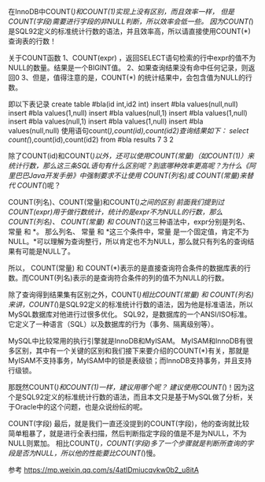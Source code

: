 在InnoDB中COUNT(*)和COUNT(1)实现上没有区别，而且效率一样，
但是COUNT(字段)需要进行字段的非NULL判断，所以效率会低一些。
因为COUNT(*)是SQL92定义的标准统计行数的语法，并且效率高，所以请直接使用COUNT(*)查询表的行数！


关于COUNT函数
1、COUNT(expr) ，返回SELECT语句检索的行中expr的值不为NULL的数量。结果是一个BIGINT值。
2、如果查询结果没有命中任何记录，则返回0
3、但是，值得注意的是，COUNT(*) 的统计结果中，会包含值为NULL的行数。


即以下表记录
create table #bla(id int,id2 int)
insert #bla values(null,null)
insert #bla values(1,null)
insert #bla values(null,1)
insert #bla values(1,null)
insert #bla values(null,1)
insert #bla values(1,null)
insert #bla values(null,null)
使用语句count(*),count(id),count(id2)查询结果如下：
select count(*),count(id),count(id2)
from #bla
results 7 3 2


除了COUNT(id)和COUNT(*)以外，还可以使用COUNT(常量)（如COUNT(1)）来统计行数，那么这三条SQL语句有什么区别呢？到底哪种效率更高呢？为什么《阿里巴巴Java开发手册》中强制要求不让使用 COUNT(列名)或 COUNT(常量)来替代 COUNT(*)呢？


COUNT(列名)、COUNT(常量)和COUNT(*)之间的区别
前面我们提到过COUNT(expr)用于做行数统计，统计的是expr不为NULL的行数，那么COUNT(列名)、 COUNT(常量) 和 COUNT(*)这三种语法中，expr分别是列名、 常量 和 *。
那么列名、 常量 和 *这三个条件中，常量 是一个固定值，肯定不为NULL。*可以理解为查询整行，所以肯定也不为NULL，那么就只有列名的查询结果有可能是NULL了。

所以， COUNT(常量) 和 COUNT(*)表示的是直接查询符合条件的数据库表的行数。而COUNT(列名)表示的是查询符合条件的列的值不为NULL的行数。


除了查询得到结果集有区别之外，COUNT(*)相比COUNT(常量) 和 COUNT(列名)来讲，COUNT(*)是SQL92定义的标准统计行数的语法，因为他是标准语法，所以MySQL数据库对他进行过很多优化。
SQL92，是数据库的一个ANSI/ISO标准。它定义了一种语言（SQL）以及数据库的行为（事务、隔离级别等）。



MySQL中比较常用的执行引擎就是InnoDB和MyISAM。
MyISAM和InnoDB有很多区别，其中有一个关键的区别和我们接下来要介绍的COUNT(*)有关，那就是MyISAM不支持事务，MyISAM中的锁是表级锁；而InnoDB支持事务，并且支持行级锁。


那既然COUNT(*)和COUNT(1)一样，建议用哪个呢？
建议使用COUNT(*)！因为这个是SQL92定义的标准统计行数的语法，而且本文只是基于MySQL做了分析，关于Oracle中的这个问题，也是众说纷纭的呢。

COUNT(字段)
最后，就是我们一直还没提到的COUNT(字段)，他的查询就比较简单粗暴了，就是进行全表扫描，然后判断指定字段的值是不是为NULL，不为NULL则累加。
相比COUNT(*)，COUNT(字段)多了一个步骤就是判断所查询的字段是否为NULL，所以他的性能要比COUNT(*)慢。




参考
https://mp.weixin.qq.com/s/4atIDmiucqvkw0b2_u8itA

